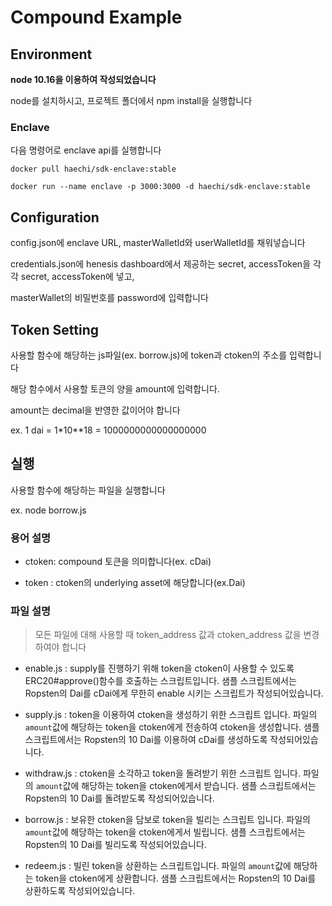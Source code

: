 # Compound Example

## Environment

**node 10.16을 이용하여 작성되었습니다**

node를 설치하시고, 프로젝트 폴더에서 npm install을 실행합니다

### Enclave

다음 명령어로 enclave api를 실행합니다

`docker pull haechi/sdk-enclave:stable`

`docker run --name enclave -p 3000:3000 -d haechi/sdk-enclave:stable`

## Configuration

config.json에 enclave URL, masterWalletId와 userWalletId를 채워넣습니다

credentials.json에 henesis dashboard에서 제공하는 secret, accessToken을 각각 secret, accessToken에 넣고,

masterWallet의 비밀번호를 password에 입력합니다


## Token Setting

사용할 함수에 해당하는 js파일(ex. borrow.js)에 token과 ctoken의 주소를 입력합니다

해당 함수에서 사용할 토큰의 양을 amount에 입력합니다.

amount는 decimal을 반영한 값이어야 합니다

ex. 1 dai = 1*10**18 = 1000000000000000000

## 실행

사용할 함수에 해당하는 파일을 실행합니다

ex. node borrow.js

### 용어 설명

- ctoken: compound 토큰을 의미합니다(ex. cDai)

- token : ctoken의 underlying asset에 해당합니다(ex.Dai)

### 파일 설명

> 모든 파일에 대해 사용할 때 token_address 값과 ctoken_address 값을 변경하여야 합니다

- enable.js : supply를 진행하기 위해 token을 ctoken이 사용할 수 있도록 ERC20#approve()함수를 호출하는 스크립트입니다. 샘플 스크립트에서는 Ropsten의 Dai를 cDai에게 무한히 enable 시키는 스크립트가 작성되어있습니다.

- supply.js : token을 이용하여 ctoken을 생성하기 위한 스크립트 입니다. 파일의 `amount`값에 해당하는 token을 ctoken에게 전송하여 ctoken을 생성합니다. 샘플 스크립트에서는 Ropsten의 10 Dai를 이용하여 cDai를 생성하도록 작성되어있습니다.

- withdraw.js : ctoken을 소각하고 token을 돌려받기 위한 스크립트 입니다. 파일의 `amount`값에 해당하는 token을 ctoken에게서 받습니다. 샘플 스크립트에서는 Ropsten의 10 Dai를 돌려받도록 작성되어있습니다.

- borrow.js : 보유한 ctoken을 담보로 token을 빌리는 스크립트 입니다. 파일의 `amount`값에 해당하는 token을 ctoken에게서 빌립니다. 샘플 스크립트에서는 Ropsten의 10 Dai를 빌리도록 작성되어있습니다.

- redeem.js : 빌린 token을 상환하는 스크립트입니다. 파일의 `amount`값에 해당하는 token을 ctoken에게 상환합니다. 샘플 스크립트에서는 Ropsten의 10 Dai를 상환하도록 작성되어있습니다.
